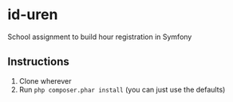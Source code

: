 # id-uren
School assignment to build hour registration in Symfony
## Instructions
1. Clone wherever
2. Run `php composer.phar install` (you can just use the defaults)
